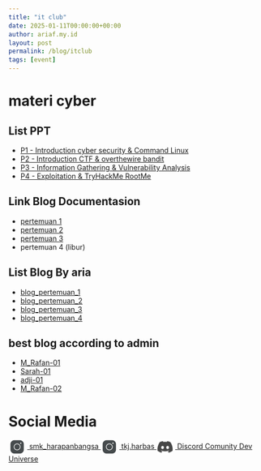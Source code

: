 ```yaml
---
title: "it club"
date: 2025-01-11T00:00:00+00:00
author: ariaf.my.id
layout: post
permalink: /blog/itclub
tags: [event]
---
```


# materi cyber
## List PPT
- [P1 - Introduction cyber security & Command Linux](https://docs.google.com/presentation/d/13QV2IOHvIqefGIntMF5zxw7y4IYnGKzb0WKrQ3r5xgY/edit?usp=sharing)
- [P2 - Introduction CTF & overthewire bandit](https://www.canva.com/design/DAGcLboG3jU/NxpPUjRyLpHBQYa_C-f-qA/edit?utm_content=DAGcLboG3jU&utm_campaign=designshare&utm_medium=link2&utm_source=sharebutton)
- [P3 - Information Gathering & Vulnerability Analysis](https://www.canva.com/design/DAGcvd4Vfh4/If3WtCTKZLzNtUhSjkgriw/edit?utm_content=DAGcvd4Vfh4&utm_campaign=designshare&utm_medium=link2&utm_source=sharebutton)
- [P4 - Exploitation & TryHackMe RootMe](https://www.canva.com/design/DAGde5YO0GQ/9pUfIb_W3G7U3h8Cbs8x2g/edit?utm_content=DAGde5YO0GQ&utm_campaign=designshare&utm_medium=link2&utm_source=sharebutton)

## Link Blog Documentasion
- [pertemuan 1](https://docs.google.com/spreadsheets/d/1oOfIzykylkpAEAcep5sb8Y6tnRkgCk1PH_FzsbKU9ZA/edit?usp=sharing)
- [pertemuan 2](https://docs.google.com/spreadsheets/d/1oOfIzykylkpAEAcep5sb8Y6tnRkgCk1PH_FzsbKU9ZA/edit?usp=sharing#gid=1158912417)
- [pertemuan 3](https://docs.google.com/spreadsheets/d/1oOfIzykylkpAEAcep5sb8Y6tnRkgCk1PH_FzsbKU9ZA/edit?usp=sharing#gid=337012191)
- pertemuan 4 (libur)

## List Blog By aria
- [blog_pertemuan_1](https://ariaf.my.id/itclub/P1)
- [blog_pertemuan_2](https://ariaf.my.id/itclub/P2)
- [blog_pertemuan_3](https://ariaf.my.id/itclub/P3)
- [blog_pertemuan_4](https://ariaf.my.id/itclub/P4)

## best blog according to admin
- [M_Rafan-01](https://catatan-rafan.blogspot.com/2025/01/cyber-security-pengenalan-cyber.html)
- [Sarah-01](https://serameiia.blogspot.com/2025/01/cyber-security-it-club-pertemuan-1.html)
- [adji-01](https://adji-putra-technology-cyber.blogspot.com/2025/01/tugas-dokumentasi-perintah-linux-itclub.html)
- [M_Rafan-02](https://catatan-rafan.blogspot.com/2025/01/cyber-security-pengenalan-ctf-dan.html?m=1)

# Social Media
<a href="https://www.instagram.com/smk_harapanbangsa/" class="d-flex align-items-center m-2">
    <img src="/assets/images/icon/instagram.svg" width="30" align="center" style="padding: 0 5px 0 2px;"/>
    smk_harapanbangsa
</a>

<a href="https://www.instagram.com/tkj.harbas/" class="d-flex align-items-center m-2">
    <img src="/assets/images/icon/instagram.svg" width="30" align="center" style="padding: 0 5px 0 2px;"/>
    tkj.harbas
</a>

<a href="https://s.id/dev-universe" class="d-flex align-items-center m-2">
    <img src="/assets/images/icon/discord.svg" width="30" align="center" style="padding: 0 5px 0 2px;"/>
     Discord Comunity Dev Universe
</a>